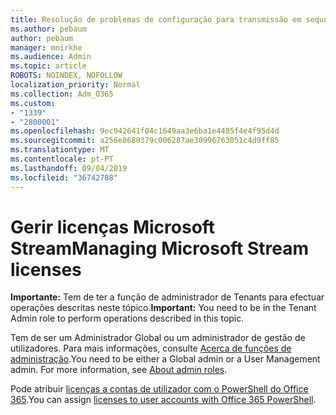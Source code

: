 ```yaml
---
title: Resolução de problemas de configuração para transmissão em sequência - gerir o licenciamento de transmissão em sequência
ms.author: pebaum
author: pebaum
manager: mnirkhe
ms.audience: Admin
ms.topic: article
ROBOTS: NOINDEX, NOFOLLOW
localization_priority: Normal
ms.collection: Adm_O365
ms.custom:
- "1339"
- "2800001"
ms.openlocfilehash: 9ec942641f04c1649aa3e6ba1e4485f4e4f95d4d
ms.sourcegitcommit: a256e8680379c006287ae30996763051c4d9ff85
ms.translationtype: MT
ms.contentlocale: pt-PT
ms.lasthandoff: 09/04/2019
ms.locfileid: "36742708"
---
```

# <a name="managing-microsoft-stream-licenses"></a><span data-ttu-id="4af3a-102">Gerir licenças Microsoft Stream</span><span class="sxs-lookup"><span data-stu-id="4af3a-102">Managing Microsoft Stream licenses</span></span>

<span data-ttu-id="4af3a-103">**Importante:** Tem de ter a função de administrador de Tenants para efectuar operações descritas neste tópico.</span><span class="sxs-lookup"><span data-stu-id="4af3a-103">**Important:** You need to be in the Tenant Admin role to perform operations described in this topic.</span></span>

<span data-ttu-id="4af3a-104">Tem de ser um Administrador Global ou um administrador de gestão de utilizadores. Para mais informações, consulte [Acerca de funções de administração](https://docs.microsoft.com/office365/admin/add-users/about-admin-roles).</span><span class="sxs-lookup"><span data-stu-id="4af3a-104">You need to be either a Global admin or a User Management admin. For more information, see [About admin roles](https://docs.microsoft.com/office365/admin/add-users/about-admin-roles).</span></span>

<span data-ttu-id="4af3a-105">Pode atribuir [licenças a contas de utilizador com o PowerShell do Office 365](https://go.microsoft.com/fwlink/p/?linkid=850410).</span><span class="sxs-lookup"><span data-stu-id="4af3a-105">You can assign [licenses to user accounts with Office 365 PowerShell](https://go.microsoft.com/fwlink/p/?linkid=850410).</span></span>
